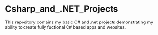 # Csharp_and_.NET_Projects
 
This repository contains my basic C# and .net projects demonstrating my ability to create fully
fuctional C# based apps and websites.

